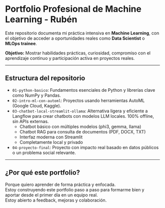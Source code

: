 # Portfolio Profesional de Machine Learning - Rubén

Este repositorio documenta mi práctica intensiva en **Machine Learning**, con el objetivo de acceder a oportunidades reales como **Data Scientist** o **MLOps trainee**.

**Objetivo:** Mostrar habilidades prácticas, curiosidad, compromiso con el aprendizaje continuo y participación activa en proyectos reales.

---

## Estructura del repositorio

- `01-python-basico`: Fundamentos esenciales de Python y librerías clave como NumPy y Pandas.
- `02-intro-ml-con-automl`: Proyectos usando herramientas AutoML (Google Cloud, Kaggle).
- `03-chatbot-local-streamlit-ollama`: 
  Alternativa ligera y eficiente a Langflow para crear chatbots 
  con modelos LLM locales. 100% offline, sin APIs externas.
  - Chatbot básico con múltiples modelos (phi3, gemma, llama)
  - Chatbot RAG para consulta de documentos (PDF, DOCX, TXT)
  - Interfaz moderna con Streamlit
  - Completamente local y privado
- `04-proyecto-final`: Proyecto con impacto real basado en datos públicos o un problema social relevante.

---

## ¿Por qué este portfolio?

Porque quiero aprender de forma práctica y enfocada.  
Estoy construyendo este portfolio paso a paso para formarme bien y aportar desde el primer día en un equipo real.  
Estoy abierto a feedback, mejoras y colaboración.
